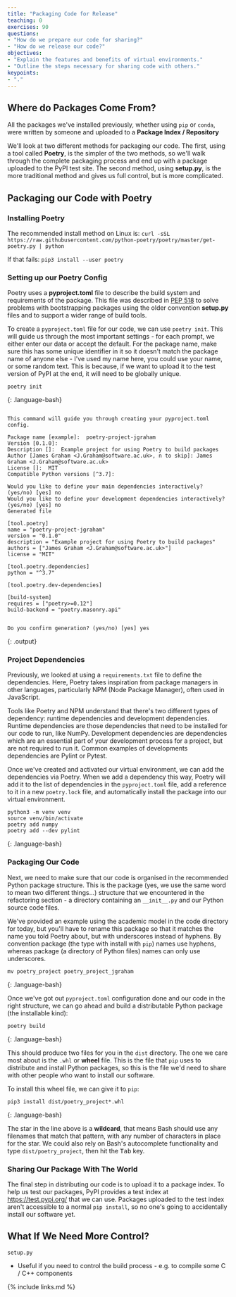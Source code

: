 ```yaml
---
title: "Packaging Code for Release"
teaching: 0
exercises: 90
questions:
- "How do we prepare our code for sharing?"
- "How do we release our code?"
objectives:
- "Explain the features and benefits of virtual environments."
- "Outline the steps necessary for sharing code with others."
keypoints:
- "."
---
```


## Where do Packages Come From?

All the packages we've installed previously, whether using `pip` or `conda`, were written by someone and uploaded to a **Package Index / Repository**

We'll look at two different methods for packaging our code.
The first, using a tool called **Poetry**, is the simpler of the two methods, so we'll walk through the complete packaging process and end up with a package uploaded to the PyPI test site.
The second method, using **setup.py**, is the more traditional method and gives us full control, but is more complicated.

## Packaging our Code with Poetry

### Installing Poetry

The recommended install method on Linux is:
```curl -sSL https://raw.githubusercontent.com/python-poetry/poetry/master/get-poetry.py | python```

If that fails:
```pip3 install --user poetry```

### Setting up our Poetry Config

Poetry uses a **pyproject.toml** file to describe the build system and requirements of the package.
This file was described in [PEP 518](https://www.python.org/dev/peps/pep-0518/) to solve problems with bootstrapping packages using the older convention **setup.py** files and to support a wider range of build tools.

To create a `pyproject.toml` file for our code, we can use `poetry init`.
This will guide us through the most important settings - for each prompt, we either enter our data or accept the default.
For the package name, make sure this has some unique identifier in it so it doesn't match the package name of anyone else - I've used my name here, you could use your name, or some random text.
This is because, if we want to upload it to the test version of PyPI at the end, it will need to be globally unique.

~~~
poetry init
~~~
{: .language-bash}

~~~

This command will guide you through creating your pyproject.toml config.

Package name [example]:  poetry-project-jgraham
Version [0.1.0]:
Description []:  Example project for using Poetry to build packages
Author [James Graham <J.Graham@software.ac.uk>, n to skip]: James Graham <J.Graham@software.ac.uk>
License []:  MIT
Compatible Python versions [^3.7]:

Would you like to define your main dependencies interactively? (yes/no) [yes] no
Would you like to define your development dependencies interactively? (yes/no) [yes] no
Generated file

[tool.poetry]
name = "poetry-project-jgraham"
version = "0.1.0"
description = "Example project for using Poetry to build packages"
authors = ["James Graham <J.Graham@software.ac.uk>"]
license = "MIT"

[tool.poetry.dependencies]
python = "^3.7"

[tool.poetry.dev-dependencies]

[build-system]
requires = ["poetry>=0.12"]
build-backend = "poetry.masonry.api"


Do you confirm generation? (yes/no) [yes] yes
~~~
{: .output}


### Project Dependencies

Previously, we looked at using a `requirements.txt` file to define the dependencies.
Here, Poetry takes inspiration from package managers in other languages, particularly NPM (Node Package Manager), often used in JavaScript.

Tools like Poetry and NPM understand that there's two different types of dependency: runtime dependencies and development dependencies.
Runtime dependencies are those dependencies that need to be installed for our code to run, like NumPy.
Development dependencies are dependencies which are an essential part of your development process for a project, but are not required to run it.
Common examples of developments dependencies are Pylint or Pytest.

Once we've created and activated our virtual environment, we can add the dependencies via Poetry.
When we add a dependency this way, Poetry will add it to the list of dependencies in the `pyproject.toml` file, add a reference to it in a new `poetry.lock` file, and automatically install the package into our virtual environment.

~~~
python3 -m venv venv
source venv/bin/activate
poetry add numpy
poetry add --dev pylint
~~~
{: .language-bash}

### Packaging Our Code

Next, we need to make sure that our code is organised in the recommended Python package structure.
This is the package (yes, we use the same word to mean two different things...) structure that we encountered in the refactoring section - a directory containing an `__init__.py` and our Python source code files.

We've provided an example using the academic model in the code directory for today, but you'll have to rename this package so that it matches the name you told Poetry about, but with underscores instead of hyphens.
By convention package (the type with install with `pip`) names use hyphens, whereas package (a directory of Python files) names can only use underscores.

~~~
mv poetry_project poetry_project_jgraham
~~~
{: .language-bash}

Once we've got out `pyproject.toml` configuration done and our code in the right structure, we can go ahead and build a distributable Python package (the installable kind):

~~~
poetry build
~~~
{: .language-bash}

This should produce two files for you in the `dist` directory.
The one we care most about is the `.whl` or **wheel** file.
This is the file that `pip` uses to distribute and install Python packages, so this is the file we'd need to share with other people who want to install our software.

To install this wheel file, we can give it to `pip`:

~~~
pip3 install dist/poetry_project*.whl
~~~
{: .language-bash}

The star in the line above is a **wildcard**, that means Bash should use any filenames that match that pattern, with any number of characters in place for the star.
We could also rely on Bash's autocomplete functionality and type `dist/poetry_project`, then hit the <kbd>Tab</kbd> key.

### Sharing Our Package With The World

The final step in distributing our code is to upload it to a package index.
To help us test our packages, PyPI provides a test index at https://test.pypi.org/ that we can use.
Packages uploaded to the test index aren't accessible to a normal `pip install`, so no one's going to accidentally install our software yet.


## What If We Need More Control?

`setup.py`

- Useful if you need to control the build process - e.g. to compile some C / C++ components


{% include links.md %}
